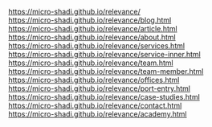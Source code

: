 https://micro-shadi.github.io/relevance/ <br>
https://micro-shadi.github.io/relevance/blog.html <br>
https://micro-shadi.github.io/relevance/article.html <br>
https://micro-shadi.github.io/relevance/about.html <br>
https://micro-shadi.github.io/relevance/services.html <br>
https://micro-shadi.github.io/relevance/service-inner.html <br>
https://micro-shadi.github.io/relevance/team.html <br>
https://micro-shadi.github.io/relevance/team-member.html <br>
https://micro-shadi.github.io/relevance/offices.html <br>
https://micro-shadi.github.io/relevance/port-entry.html <br>
https://micro-shadi.github.io/relevance/case-studies.html <br>
https://micro-shadi.github.io/relevance/contact.html <br>
https://micro-shadi.github.io/relevance/academy.html <br>
